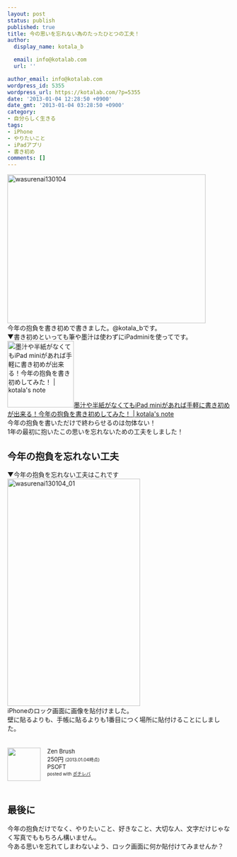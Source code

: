 ```yaml
---
layout: post
status: publish
published: true
title: 今の思いを忘れない為のたったひとつの工夫！
author:
  display_name: kotala_b

  email: info@kotalab.com
  url: ''

author_email: info@kotalab.com
wordpress_id: 5355
wordpress_url: https://kotalab.com/?p=5355
date: '2013-01-04 12:28:50 +0900'
date_gmt: '2013-01-04 03:28:50 +0900'
category:
- 自分らしく生きる
tags:
- iPhone
- やりたいこと
- iPadアプリ
- 書き初め
comments: []
---
```

<p><a href="https://kotalab.com/wp-content/uploads/wasurenai130104.jpg" target="_blank"><img src="https://kotalab.com/wp-content/uploads/wasurenai130104-448x336.jpg" alt="wasurenai130104" width="448" height="336" class="alignnone size-large wp-image-5358" /></a><br />
今年の抱負を書き初めで書きました。@kotala_bです。<br />
▼書き初めといっても筆や墨汁は使わずにiPadminiを使ってです。<br />
<a href="https://kotalab.com/ipad-mini-kakizome" target="_blank"><img  class="alignleft" src="https://kotalab.com/wp-content/uploads/kakizome130102-448x336.jpg" alt="墨汁や半紙がなくてもiPad miniがあれば手軽に書き初めが出来る！今年の抱負を書き初めしてみた！ | kotala's note" width="150" /></a><a href="https://kotalab.com/ipad-mini-kakizome" target="_blank">墨汁や半紙がなくてもiPad miniがあれば手軽に書き初めが出来る！今年の抱負を書き初めしてみた！ | kotala's note</a><br style="clear:both;" />今年の抱負を書いただけで終わらせるのは勿体ない！<br />
1年の最初に抱いたこの思いを忘れないための工夫をしました！<br />
<!--more--></p>
<h2>今年の抱負を忘れない工夫</h2>
<p>▼今年の抱負を忘れない工夫はこれです<br />
<a href="https://kotalab.com/wp-content/uploads/wasurenai130104_01.jpg" target="_blank"><img src="https://kotalab.com/wp-content/uploads/wasurenai130104_01-300x513.jpg" alt="wasurenai130104_01" width="300" height="513" class="alignnone size-medium wp-image-5357" /></a><br />
iPhoneのロック画面に画像を貼付けました。<br />
壁に貼るよりも、手帳に貼るよりも1番目につく場所に貼付けることにしました。</p>
<div class="pochireba" style="text-align:left;font-size:small;padding:20px 0;/zoom: 1;overflow: hidden;"><span class="removed_link" title="http://click.linksynergy.com/fs-bin/click?id=d2yYUp776R4&amp;subid=&amp;offerid=94348.1&amp;type=3&amp;tmpid=3910&amp;RD_PARM1=https%253A%252F%252Fitunes.apple.com%252Fjp%252Fapp%252Fzen-brush%252Fid382200873%253Fmt%253D8%2526uo%253D4"><img src="http://a156.phobos.apple.com/us/r1000/105/Purple/v4/f5/af/68/f5af6879-f9a6-3fc3-8481-c4c1f4e53983/temp..xbgwtqcb.png" width="75" height="75" style="float:left;margin:0 15px 0 0;" class="pochi_img" ></span>
<div class="pochi_info" style="text-align:left;/zoom: 1;overflow: hidden;">
<div class="pochi_name"><span class="removed_link" title="http://click.linksynergy.com/fs-bin/click?id=d2yYUp776R4&amp;subid=&amp;offerid=94348.1&amp;type=3&amp;tmpid=3910&amp;RD_PARM1=https%253A%252F%252Fitunes.apple.com%252Fjp%252Fapp%252Fzen-brush%252Fid382200873%253Fmt%253D8%2526uo%253D4">Zen Brush</span></div>
<div class="pochi_price" style="display:inline;">250円</div>
<div class="pochi_time" style="font-size:x-small;display:inline;">(2013.01.04時点)</div>
<div class="pochi_seller"><span class="removed_link" title="http://click.linksynergy.com/fs-bin/click?id=d2yYUp776R4&amp;subid=&amp;offerid=94348.1&amp;type=3&amp;tmpid=3910&amp;RD_PARM1=https%253A%252F%252Fitunes.apple.com%252Fjp%252Fartist%252Fpsoft%252Fid373752450%253Fuo%253D4">PSOFT</span></div>
<div class="pochi_post" style="font-size:x-small;">posted with <a href="http://pochireba.com">ポチレバ</a></div>
</div>
<div class="pochireba-footer" style="clear: left"></div>
</div>
<h2>最後に</h2>
<p>今年の抱負だけでなく、やりたいこと、好きなこと、大切な人、文字だけじゃなく写真でももちろん構いません。<br />
今ある思いを忘れてしまわないよう、ロック画面に何か貼付けてみませんか？</p>
